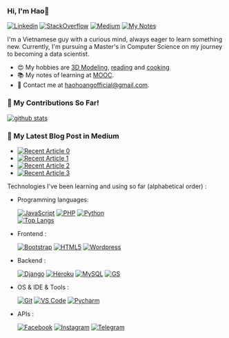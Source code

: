 ### Hi, I'm Hao👋
[![Linkedin](https://img.shields.io/badge/-LinkedIn-blue?style=flat&logo=Linkedin&logoColor=white&link=https://www.linkedin.com/in/haohoangofficial/)](https://www.linkedin.com/in/haohoangofficial/)
[![StackOverflow](https://aleen42.github.io/badges/src/stackoverflow.svg)](https://stackoverflow.com/users/9902858/hao-hoang)
[![Medium](https://img.shields.io/badge/Medium-12100E?style=flat&logo=medium&logoColor=white)](https://medium.com/@dsme)
[![My Notes](https://img.shields.io/badge/-My%20Notes-009e22?style=flat&logo=data:image/png;base64,iVBORw0KGgoAAAANSUhEUgAAAA4AAAARCAQAAABHwVUUAAAAxklEQVQYlYWROw6BQRSFp1LRW4BaqUCswAJsQYJoJDQsAI0VSIgIpUKjIgqxAIlGoSXexPNz+ecvMDi3uvnmzD0zVymFkwI9ui/Vo4JH4SDEhE9diSkCZMkzZ0Wblq6pwBspJdcGWUgzJEqDOk3S1DTES5IyGwbi37FmL0eqNnQToc+RMQkZkCVHnI4NXYQZcZZmz/ZZOy429JGhJIHepQP5ZeKn/jr1zJMZWmkPZmi9c/ktUNCAtNP625kZ/tqKeuQtmvd5B5bhnUU8EVlfAAAAAElFTkSuQmCC&link=https://github.com/hdsme/notebooks)](https://github.com/hdsme/notebooks)


I'm a Vietnamese guy with a curious mind, always eager to learn something new. Currently, I'm pursuing a Master's in Computer Science on my journey to becoming a data scientist.

- 😍 My hobbies are [3D Modeling](https://www.autodesk.com/), [reading]() and [cooking]()
- 📚 My notes of learning at [MOOC](https://github.com/hdsme/notebooks).
- 💌 Contact me at [haohoangofficial@gmail.com](mailto:haohoangofficial@gmail.com).

### 🌱 My Contributions So Far!
[![github stats](https://github-readme-stats.vercel.app/api?username=hdsme&show_icons=true)](https://github.com/hdsme)
<!-- [![Hao's github stats](https://github-readme-stats.vercel.app/api?username=hdsme&card_width=200)](https://github.com/hdsme) -->

<!--[![Top Langs](https://github-readme-stats.vercel.app/api/top-langs/?username=haohoangofficial)](https://github.com/haohoangofficial) -->
 
### 📝 My Latest Blog Post in Medium
- <a target="_blank" href="https://github-readme-medium-recent-article.vercel.app/medium/@dsme/0"><img src="https://github-readme-medium-recent-article.vercel.app/medium/@dsme/0" alt="Recent Article 0"></a>
- <a target="_blank" href="https://github-readme-medium-recent-article.vercel.app/medium/@dsme/1"><img src="https://github-readme-medium-recent-article.vercel.app/medium/@dsme/1" alt="Recent Article 1"></a>
- <a target="_blank" href="https://github-readme-medium-recent-article.vercel.app/medium/@dsme/2"><img src="https://github-readme-medium-recent-article.vercel.app/medium/@dsme/2" alt="Recent Article 2"></a> <br>
- <a target="_blank" href="https://github-readme-medium-recent-article.vercel.app/medium/@dsme/3"><img src="https://github-readme-medium-recent-article.vercel.app/medium/@dsme/3" alt="Recent Article 3"></a> <br>

Technologies I've been learning and using so far (alphabetical order) :

- Programming languages: <br />

    [![JavaScript](https://img.shields.io/badge/-JavaScript-eee?style=for-the-badge&logo=javascript&logoColor=DD9C25)](https://github.com/hdsme/GoogleAppsScript) 
    [![PHP](http://img.shields.io/badge/-PHP-eee?style=for-the-badge&logo=php&logoColor=4951aa)](https://github.com/hdsme/WooCommerceFeatures)
    [![Python](http://img.shields.io/badge/-Python-eee?style=for-the-badge&logo=python&logoColor=F7BD2F)](https://github.com/hdsme/MicrosoftCoursesEbook)
    <br>
    [![Top Langs](https://github-readme-stats.vercel.app/api/top-langs/?username=hdsme&layout=compact)](https://github.com/hdsme)
- Frontend : <br />

    [![Bootstrap](http://img.shields.io/badge/-Bootstrap-eee?style=for-the-badge&logo=bootstrap&logoColor=563D7C)]()
    [![HTML5](http://img.shields.io/badge/-HTML5-eee?style=for-the-badge&logo=html5&logoColor=E34F26)]()
    [![Wordpress](http://img.shields.io/badge/-Wordpress-eee?style=for-the-badge&logo=wordpress&logoColor=21759B)]()
- Backend : <br />

    [![Django](https://img.shields.io/badge/Django-092E20?style=for-the-badge&logo=django&logoColor=white)]()
    [![Heroku](https://img.shields.io/badge/Heroku-430098?style=for-the-badge&logo=heroku&logoColor=white)]()
    [![MySQL](https://img.shields.io/badge/MySQL-00000F?style=for-the-badge&logo=mysql&logoColor=white)]()
    [![GS](https://img.shields.io/badge/Google-Apps%20Script-green?style=for-the-badge)](https://github.com/hdsme/GoogleAppsScript)
- OS & IDE & Tools : <br />

    [![Git](http://img.shields.io/badge/-Git-eee?style=for-the-badge&logo=git&logoColor=F05032)]()
    [![VS Code](http://img.shields.io/badge/-VS%20Code-eee?style=for-the-badge&logo=visual-studio-code&logoColor=007ACC)]()
    [![Pycharm](https://img.shields.io/badge/pycharm-143?style=for-the-badge&logo=pycharm&logoColor=black&color=black&labelColor=green)]()
- APIs : <br />

    [![Facebook](https://img.shields.io/badge/Facebook-1877F2?style=for-the-badge&logo=facebook&logoColor=white)]()
    [![Instagram](https://img.shields.io/badge/Instagram-E4405F?style=for-the-badge&logo=instagram&logoColor=white)]()
    [![Telegram](https://img.shields.io/badge/Telegram-2CA5E0?style=for-the-badge&logo=telegram&logoColor=white)](https://github.com/hdsme/TelegramGS)
